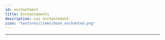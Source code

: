```yaml
---
id: enchantment
title: Enchantements
description: Les enchantement
icon: "textures/items/book_enchanted.png"
---
```

___